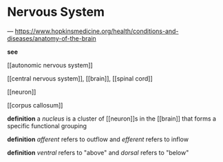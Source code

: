 # Nervous System

&mdash; <https://www.hopkinsmedicine.org/health/conditions-and-diseases/anatomy-of-the-brain>

**see**

[[autonomic nervous system]]

[[central nervous system]], [[brain]], [[spinal cord]]

[[neuron]]

[[corpus callosum]]

**definition** a _nucleus_ is a cluster of [[neuron]]s in the [[brain]] that forms a specific functional grouping

**definition** _afferent_ refers to outflow and _efferent_ refers to inflow

**definition** _ventral_ refers to "above" and _dorsal_ refers to "below"
